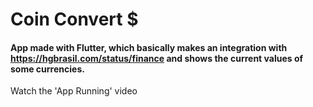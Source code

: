 # Coin Convert $

#### App made with Flutter, which basically makes an integration with https://hgbrasil.com/status/finance and shows the current values of some currencies.

Watch the 'App Running' video
